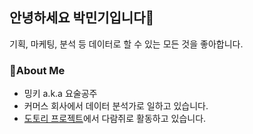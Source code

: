 ## 안녕하세요 박민기입니다🙂

기획, 마케팅, 분석 등 데이터로 할 수 있는 모든 것을 좋아합니다.

### 🔎About Me

+ 밍키 a.k.a 요술공주
+ 커머스 회사에서 데이터 분석가로 일하고 있습니다.
+ [도토리 프로젝트](https://mingkipark.notion.site/83389ead47a74179a9287fea9c8cb907)에서 다람쥐로 활동하고 있습니다.

